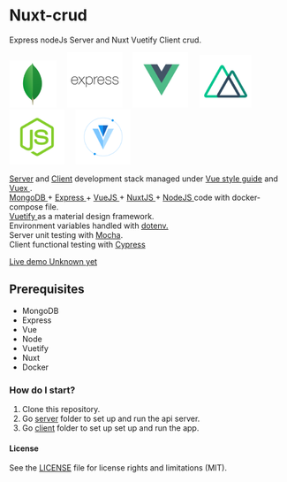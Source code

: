 # Nuxt-crud

Express nodeJs Server and Nuxt Vuetify Client crud.

<img src="docs/mongodb-logo.png" height="85" />&nbsp;&nbsp;&nbsp;&nbsp;&nbsp;<img src="docs/expressjs-logo.png" height="100" />&nbsp;&nbsp;&nbsp;&nbsp;&nbsp;<img src="docs/vue-logo.png" height="100" />&nbsp;&nbsp;&nbsp;&nbsp;&nbsp;<img src="docs/nuxt-logo.png" height="95" />&nbsp;&nbsp;&nbsp;&nbsp;&nbsp;<img src="docs/node-logo.png" height="100" />&nbsp;&nbsp;&nbsp;&nbsp;&nbsp;<img src="docs/vuetify-logo.png" height="100" />


<a href="server/">Server</a> and <a href="client/">Client</a> development stack managed under <a href="https://vuejs.org/v2/style-guide/" target="_blank"> Vue style guide</a> and <a href="https://vuex.vuejs.org/" target="_blank"> Vuex </a>.</br><a href="https://www.mongodb.com/" target="_blank">MongoDB </a> + <a href="http://expressjs.com/" target="_blank">Express </a> + <a href="https://vuejs.org/" target="_blank"> VueJS </a> + <a href="https://nuxtjs.org/" target="_blank"> NuxtJS </a> + <a href="https://nodejs.org/en/" target="_blank">NodeJS </a> code with docker-compose file. </br><a href="https://vuetifyjs.com/en/" target="_blank">Vuetify </a> as a material design framework. </a></br> Environment variables handled with <a href="https://www.npmjs.com/package/dotenv" target="_blank">dotenv.</a></br> Server unit testing with <a href="https://mochajs.org/" target="_blank">Mocha</a>.</a></br> Client functional testing with <a href="https://cypress.io/" target="_blank">Cypress</a> 

<a href="https://mevn-scaffold.herokuapp.com" target="_blank">Live demo Unknown yet</a>

## Prerequisites

- MongoDB
- Express 
- Vue
- Node
- Vuetify
- Nuxt
- Docker

### How do I start?

1. Clone this repository.   
2. Go <a href="server/">server</a> folder to set up and run the api server. 
3. Go <a href="client/">client</a> folder to set up set up and run the app.

#### License
See the [LICENSE](LICENSE.md) file for license rights and limitations (MIT).


 
